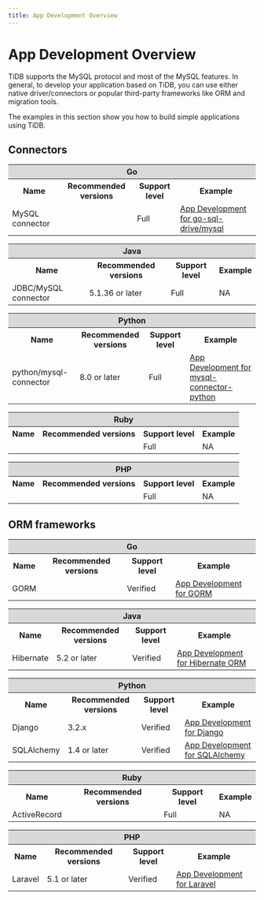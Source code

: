 ```yaml
---
title: App Development Overview
---
```


# App Development Overview

TiDB supports the MySQL protocol and most of the MySQL features. In general, to develop your application based on TiDB, you  can use either native driver/connectors or popular third-party frameworks like ORM and migration tools.

The examples in this section show you how to build simple applications using TiDB.

## Connectors

<table width="100%">
  <tr>
    <th colspan="4" bgcolor="#d9d9d9" align="center">Go</th>
  </tr>
  <tr>
    <th>Name</th>
    <th>Recommended versions</th>
    <th>Support level</th>
    <th>Example</th>
  </tr>
  <tr>
    <td>MySQL connector</td>
    <td></td>
    <td>Full</td>
    <td><a href="https://docs.pingcap.com/appdev/dev/for-go-sql-driver-mysql">App Development for go-sql-drive/mysql</a></td>
  </tr>
</table>

<table width="100%">
  <tr>
    <th colspan="4" bgcolor="#d9d9d9" align="center">Java</th>
  </tr>
  <tr>
    <th>Name</th>
    <th>Recommended versions</th>
    <th>Support level</th>
    <th>Example</th>
  </tr>
  <tr>
    <td>JDBC/MySQL connector</td>
    <td>5.1.36 or later</td>
    <td>Full</td>
    <td>NA</td>
  </tr>
</table>

<table width="100%">
  <tr>
    <th colspan="4" bgcolor="#d9d9d9" align="center">Python</th>
  </tr>
  <tr>
    <th>Name</th>
    <th>Recommended versions</th>
    <th>Support level</th>
    <th>Example</th>
  </tr>
  <tr>
    <td>python/mysql-connector</td>
    <td>8.0 or later</td>
    <td>Full</td>
    <td><a href="https://docs.pingcap.com/appdev/dev/for-python-mysql-connector">App Development for mysql-connector-python</a></td>
  </tr>
</table>

<table width="100%">
  <tr>
    <th colspan="4" bgcolor="#d9d9d9" align="center">Ruby</th>
  </tr>
  <tr>
    <th>Name</th>
    <th>Recommended versions</th>
    <th>Support level</th>
    <th>Example</th>
  </tr>
  <tr>
    <td></td>
    <td></td>
    <td>Full</td>
    <td>NA</td>
  </tr>
</table>

<table width="100%">
  <tr>
    <th colspan="4" bgcolor="#d9d9d9" align="center">PHP</th>
  </tr>
  <tr>
    <th>Name</th>
    <th>Recommended versions</th>
    <th>Support level</th>
    <th>Example</th>
  </tr>
  <tr>
    <td></td>
    <td></td>
    <td>Full</td>
    <td>NA</td>
  </tr>
</table>

## ORM frameworks

<table width="100%">
  <tr>
    <th colspan="4" bgcolor="#d9d9d9" align="center">Go</th>
  </tr>
  <tr>
    <th>Name</th>
    <th>Recommended versions</th>
    <th>Support level</th>
    <th>Example</th>
  </tr>
  <tr>
    <td>GORM</td>
    <td></td>
    <td>Verified</td>
    <td><a href="https://docs.pingcap.com/appdev/dev/for-gorm">App Development for GORM</a></td>
  </tr>
</table>

<table width="100%">
  <tr>
    <th colspan="4" bgcolor="#d9d9d9" align="center">Java</th>
  </tr>
  <tr>
    <th>Name</th>
    <th>Recommended versions</th>
    <th>Support level</th>
    <th>Example</th>
  </tr>
  <tr>
    <td>Hibernate</td>
    <td>5.2 or later</td>
    <td>Verified</td>
    <td><a href="https://docs.pingcap.com/appdev/dev/for-hibernate-orm">App Development for Hibernate ORM</a></td>
  </tr>
</table>

<table width="100%">
  <tr>
    <th colspan="4" bgcolor="#d9d9d9" align="center">Python</th>
  </tr>
  <tr>
    <th>Name</th>
    <th>Recommended versions</th>
    <th>Support level</th>
    <th>Example</th>
  </tr>
  <tr>
    <td>Django</td>
    <td>3.2.x</td>
    <td>Verified</td>
    <td><a href="https://docs.pingcap.com/appdev/dev/for-django">App Development for Django</a></td>
  </tr>
  <tr>
    <td>SQLAlchemy</td>
    <td>1.4 or later</td>
    <td>Verified</td>
    <td><a href="https://docs.pingcap.com/appdev/dev/for-sqlalchemy">App Development for SQLAlchemy</a></td>
  </tr>
</table>

<table width="100%">
  <tr>
    <th colspan="4" bgcolor="#d9d9d9" align="center">Ruby</th>
  </tr>
  <tr>
    <th>Name</th>
    <th>Recommended versions</th>
    <th>Support level</th>
    <th>Example</th>
  </tr>
  <tr>
    <td>ActiveRecord</td>
    <td></td>
    <td>Full</td>
    <td>NA</td>
  </tr>
</table>

<table width="100%">
  <tr>
    <th colspan="4" bgcolor="#d9d9d9" align="center">PHP</th>
  </tr>
  <tr>
    <th>Name</th>
    <th>Recommended versions</th>
    <th>Support level</th>
    <th>Example</th>
  </tr>
  <tr>
    <td>Laravel</td>
    <td>5.1 or later</td>
    <td>Verified</td>
    <td><a href="https://docs.pingcap.com/appdev/dev/for-laravel">App Development for Laravel</a></td>
  </tr>
</table>